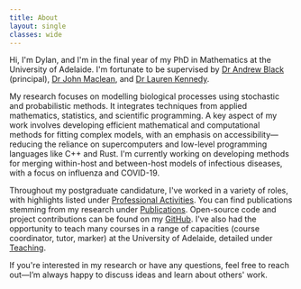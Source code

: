 ```yaml
---
title: About
layout: single
classes: wide
---
```


Hi, I'm Dylan, and I'm in the final year of my PhD in Mathematics at the University of Adelaide. I'm fortunate to be supervised by [Dr Andrew Black](https://researchers.adelaide.edu.au/profile/andrew.black) (principal), [Dr John Maclean](https://researchers.adelaide.edu.au/profile/john.maclean), and [Dr Lauren Kennedy](https://researchers.adelaide.edu.au/profile/lauren.a.kennedy).

My research focuses on modelling biological processes using stochastic and probabilistic methods. It integrates techniques from applied mathematics, statistics, and scientific programming. A key aspect of my work involves developing efficient mathematical and computational methods for fitting complex models, with an emphasis on accessibility—reducing the reliance on supercomputers and low-level programming languages like C++ and Rust. I'm currently working on developing methods for merging within-host and between-host models of infectious diseases, with a focus on influenza and COVID-19.

Throughout my postgraduate candidature, I've worked in a variety of roles, with highlights listed under [Professional Activities](/_pages/professional_activities/). You can find publications stemming from my research under [Publications](/_pages/publications/). Open-source code and project contributions can be found on my [GitHub](https://github.com/djmorris7). I've also had the opportunity to teach many courses in a range of capacities (course coordinator, tutor, marker) at the University of Adelaide, detailed under [Teaching](/_pages/teaching/).

If you're interested in my research or have any questions, feel free to reach out—I’m always happy to discuss ideas and learn about others' work.